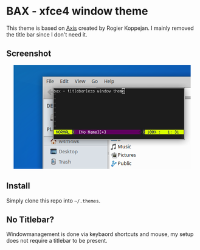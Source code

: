 # BAX - xfce4 window theme

This theme is based on
[Axis](http://xfce-look.org/content/show.php/axis?content=95158) created by
Rogier Koppejan. I mainly removed the title bar since I don't need it.

## Screenshot

<p align="center">
    <img src="screenshot.png" />
</p>

## Install

Simply clone this repo into `~/.themes`.

## No Titlebar?

Windowmanagement is done via keybaord shortcuts and mouse, my setup does not
require a titlebar to be present.
